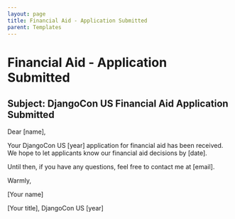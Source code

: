 ```yaml
---
layout: page
title: Financial Aid - Application Submitted 
parent: Templates
---
```


# Financial Aid - Application Submitted

## Subject: DjangoCon US Financial Aid Application Submitted

Dear [name], 

Your DjangoCon US [year] application for financial aid has been received. We hope to let applicants know our financial aid decisions by [date]. 

Until then, if you have any questions, feel free to contact me at [email]. 

Warmly, 

[Your name] 

[Your title], DjangoCon US [year] 
